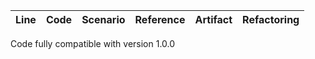 | Line | Code | Scenario | Reference | Artifact | Refactoring |
| :--: | :--- | :------- | :-------: | :------- | :---------- |
Code fully compatible with version 1.0.0